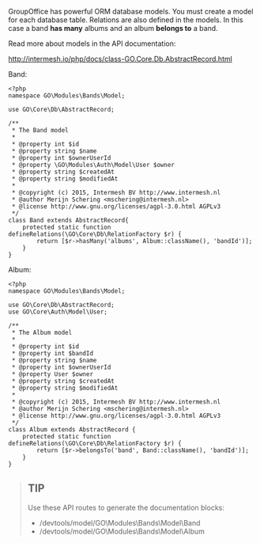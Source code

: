 GroupOffice has powerful ORM database models. You must create a model for each 
database table. Relations are also defined in the models. In this case a band **has
many** albums and an album **belongs to** a band.

Read more about models in the API documentation:

http://intermesh.io/php/docs/class-GO.Core.Db.AbstractRecord.html


Band:

````````````````````````````````````````````````````````````````````````````````
<?php
namespace GO\Modules\Bands\Model;

use GO\Core\Db\AbstractRecord;

/**
 * The Band model
 *
 * @property int $id
 * @property string $name
 * @property int $ownerUserId
 * @property \GO\Modules\Auth\Model\User $owner
 * @property string $createdAt
 * @property string $modifiedAt
 *
 * @copyright (c) 2015, Intermesh BV http://www.intermesh.nl
 * @author Merijn Schering <mschering@intermesh.nl>
 * @license http://www.gnu.org/licenses/agpl-3.0.html AGPLv3
 */
class Band extends AbstractRecord{
	protected static function defineRelations(\GO\Core\Db\RelationFactory $r) {
		return [$r->hasMany('albums', Album::className(), 'bandId')];
	}
}
````````````````````````````````````````````````````````````````````````````````

Album:

````````````````````````````````````````````````````````````````````````````````
<?php
namespace GO\Modules\Bands\Model;

use GO\Core\Db\AbstractRecord;
use GO\Core\Auth\Model\User;

/**
 * The Album model
 *
 * @property int $id
 * @property int $bandId
 * @property string $name
 * @property int $ownerUserId
 * @property User $owner
 * @property string $createdAt
 * @property string $modifiedAt
 *
 * @copyright (c) 2015, Intermesh BV http://www.intermesh.nl
 * @author Merijn Schering <mschering@intermesh.nl>
 * @license http://www.gnu.org/licenses/agpl-3.0.html AGPLv3
 */
class Album extends AbstractRecord {
	protected static function defineRelations(\GO\Core\Db\RelationFactory $r) {
		return [$r->belongsTo('band', Band::className(), 'bandId')];
	}
}
````````````````````````````````````````````````````````````````````````````````

> ## TIP
> Use these API routes to generate the documentation blocks: 
>
> - /devtools/model/GO\Modules\Bands\Model\Band
> - /devtools/model/GO\Modules\Bands\Model\Album

